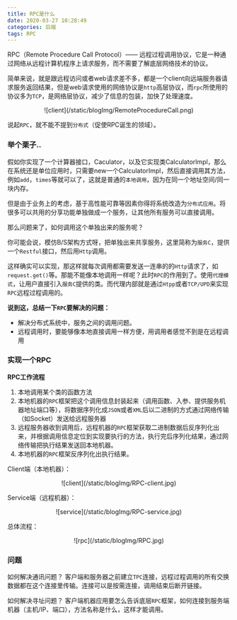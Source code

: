 ```yaml
---
title: RPC是什么
date: 2020-03-27 10:28:49
categories: 后端
tags: RPC
---
```


RPC（Remote Procedure Call Protocol）—— 远程过程调用协议，它是一种通过网络从远程计算机程序上请求服务，而不需要了解底层网络技术的协议。

​简单来说，就是跟远程访问或者web请求差不多，都是一个client向远端服务器请求服务返回结果，但是web请求使用的网络协议是`http`高层协议，而`rpc`所使用的协议多为`TCP`，是网络层协议，减少了信息的包装，加快了处理速度。

<center>![client](/static/blogImg/RemoteProcedureCall.png)</center>

<!--more-->

说起`RPC`，就不能不提到`分布式`（促使RPC诞生的领域）。

### 举个栗子..

假如你实现了一个计算器接口，Caculator，以及它实现类CalculatorImpl，那么在系统还是单位应用时，只需要new一个CalculatorImpl，然后直接调用其方法，例如`add`，`times`等就可以了，这就是普通的`本地调用`，因为在同一个地址空间/同一块内存。

但是由于业务上的考虑，基于高性能可靠等因素你得将系统改造为`分布式应用`。将很多可以共用的分享功能单独做成一个服务，让其他所有服务可以直接调用。

那么问题来了，如何调用这个单独出来的服务呢？

你可能会说，模仿B/S架构方式呀，把单独出来共享服务，这里简称为`服务C`，提供一个`Restful`接口，然后用`Http`调用。

这样确实可以实现，那这样就每次调用都需要发送一连串的的`Http`请求了，如`request.get()`等。那能不能像本地调用一样呢？此时`RPC`的作用到了。使用`代理模式`，让用户直接引入`服务C`提供的类。而代理内部就是通过`Htpp`或者`TCP/UPD`来实现`RPC`远程过程调用的。

**说到这，总结一下`RPC`要解决的问题：**
- 解决分布式系统中，服务之间的调用问题。
- 远程调用时，要能够像本地直接调用一样方便，用调用者感觉不到是在远程调用

### 实现一个RPC

**RPC工作流程**

1. 本地调用某个类的函数方法
2. 本地机器的`RPC`框架把这个调用信息封装起来（调用函数、入参、提供服务机器地址端口等），将数据序列化成`JSON`或者`XML`后以二进制的方式通过网络传输（如Socket）发送给远程服务器
3. 远程服务器收到调用后，远程机器的`RPC`框架获取二进制数据后反序列化出来，并根据调用信息定位到实现要执行的方法，执行完后序列化结果，通过网络传输把执行结果发送回本地机器。
4. 本地机器的`RPC`框架反序列化出执行结果。

Client端（本地机器）：
<center>![client](/static/blogImg/RPC-client.jpg)</center>

Service端（远程机器）：
<center>![service](/static/blogImg/RPC-service.jpg)</center>

总体流程：
<center>![rpc](/static/blogImg/RPC.jpg)</center>

### 问题

如何解决通讯问题？
客户端和服务器之前建立`TPC`连接，远程过程调用的所有交换数据都在这个连接里传输。连接可以是按需连接，调用结束后断开链接。

如何解决寻址问题？
客户端机器应用要怎么告诉底层`RPC`框架，如何连接到服务端机器（主机/IP、端口），方法名称是什么，这样才能调用。
